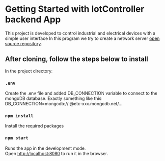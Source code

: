 # Getting Started with IotController backend App

This project is developed to control industrial and electrical devices with a simple user interface
In this program we try to create a network server [open source repository](https://github.com/DevAnsar/iotcontroller_back).

## After cloning, follow the steps below to install

In the project directory:

### `.env`
Create the .env file and added DB_CONNECTION variable to connect to the mongoDB database.
Exactly something like this: DB_CONNECTION=mongodb://<user>:<password>@etc-xxx.mongodb.net/...

### `npm install`
Install the required packages


### `npm start`
Runs the app in the development mode.\
Open [http://localhost:8080](http://localhost:8080) to run it in the browser.
